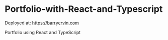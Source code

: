 # Portfolio-with-React-and-Typescript

Deployed at: https://barryervin.com

Portfolio using React and TypeScript
